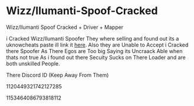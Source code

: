 # Wizz/Ilumanti-Spoof-Cracked

Wizz/Ilumanti Spoof Cracked + Driver + Mapper


i Cracked Wizz/Ilumanti Spoofer They where selling and found out its a uknowcheats paste ill link it [here](https://www.unknowncheats.me/forum/anti-cheat-bypass/560859-ami-motherboard-spoofing.html). Also they are Unable to Accept i Cracked there Spoofer As There Egos are Too big Saying its Uncraack Able when thats not true As i found out there Secuity Sucks on There Loader and are both unskilled People.

There Discord ID
(Keep Away From Them)

1120449321742127285


1153464086793818112





